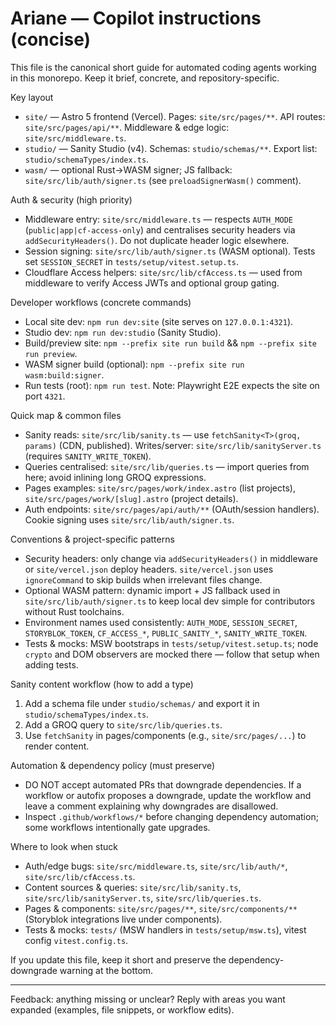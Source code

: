 # Ariane — Copilot instructions (concise)

This file is the canonical short guide for automated coding agents working in this monorepo. Keep it brief, concrete, and repository-specific.

Key layout

- `site/` — Astro 5 frontend (Vercel). Pages: `site/src/pages/**`. API routes: `site/src/pages/api/**`. Middleware & edge logic: `site/src/middleware.ts`.
- `studio/` — Sanity Studio (v4). Schemas: `studio/schemas/**`. Export list: `studio/schemaTypes/index.ts`.
- `wasm/` — optional Rust→WASM signer; JS fallback: `site/src/lib/auth/signer.ts` (see `preloadSignerWasm()` comment).

Auth & security (high priority)

- Middleware entry: `site/src/middleware.ts` — respects `AUTH_MODE` (`public|app|cf-access-only`) and centralises security headers via `addSecurityHeaders()`. Do not duplicate header logic elsewhere.
- Session signing: `site/src/lib/auth/signer.ts` (WASM optional). Tests set `SESSION_SECRET` in `tests/setup/vitest.setup.ts`.
- Cloudflare Access helpers: `site/src/lib/cfAccess.ts` — used from middleware to verify Access JWTs and optional group gating.

Developer workflows (concrete commands)

- Local site dev: `npm run dev:site` (site serves on `127.0.0.1:4321`).
- Studio dev: `npm run dev:studio` (Sanity Studio).
- Build/preview site: `npm --prefix site run build` && `npm --prefix site run preview`.
- WASM signer build (optional): `npm --prefix site run wasm:build:signer`.
- Run tests (root): `npm run test`. Note: Playwright E2E expects the site on port `4321`.

Quick map & common files

- Sanity reads: `site/src/lib/sanity.ts` — use `fetchSanity<T>(groq, params)` (CDN, published). Writes/server: `site/src/lib/sanityServer.ts` (requires `SANITY_WRITE_TOKEN`).
- Queries centralised: `site/src/lib/queries.ts` — import queries from here; avoid inlining long GROQ expressions.
- Pages examples: `site/src/pages/work/index.astro` (list projects), `site/src/pages/work/[slug].astro` (project details).
- Auth endpoints: `site/src/pages/api/auth/**` (OAuth/session handlers). Cookie signing uses `site/src/lib/auth/signer.ts`.

Conventions & project-specific patterns

- Security headers: only change via `addSecurityHeaders()` in middleware or `site/vercel.json` deploy headers. `site/vercel.json` uses `ignoreCommand` to skip builds when irrelevant files change.
- Optional WASM pattern: dynamic import + JS fallback used in `site/src/lib/auth/signer.ts` to keep local dev simple for contributors without Rust toolchains.
- Environment names used consistently: `AUTH_MODE`, `SESSION_SECRET`, `STORYBLOK_TOKEN`, `CF_ACCESS_*`, `PUBLIC_SANITY_*`, `SANITY_WRITE_TOKEN`.
- Tests & mocks: MSW bootstraps in `tests/setup/vitest.setup.ts`; node `crypto` and DOM observers are mocked there — follow that setup when adding tests.

Sanity content workflow (how to add a type)

1. Add a schema file under `studio/schemas/` and export it in `studio/schemaTypes/index.ts`.
2. Add a GROQ query to `site/src/lib/queries.ts`.
3. Use `fetchSanity` in pages/components (e.g., `site/src/pages/...`) to render content.

Automation & dependency policy (must preserve)

- DO NOT accept automated PRs that downgrade dependencies. If a workflow or autofix proposes a downgrade, update the workflow and leave a comment explaining why downgrades are disallowed.
- Inspect `.github/workflows/*` before changing dependency automation; some workflows intentionally gate upgrades.

Where to look when stuck

- Auth/edge bugs: `site/src/middleware.ts`, `site/src/lib/auth/*`, `site/src/lib/cfAccess.ts`.
- Content sources & queries: `site/src/lib/sanity.ts`, `site/src/lib/sanityServer.ts`, `site/src/lib/queries.ts`.
- Pages & components: `site/src/pages/**`, `site/src/components/**` (Storyblok integrations live under components).
- Tests & mocks: `tests/` (MSW handlers in `tests/setup/msw.ts`), vitest config `vitest.config.ts`.

If you update this file, keep it short and preserve the dependency-downgrade warning at the bottom.

---

Feedback: anything missing or unclear? Reply with areas you want expanded (examples, file snippets, or workflow edits).
